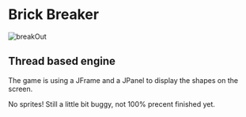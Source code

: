 # Brick Breaker
![breakOut](https://user-images.githubusercontent.com/72876989/97593133-0cb33b80-1a0a-11eb-9879-261091bab5fc.png)

## Thread based engine

The game is using a JFrame and a JPanel to display the shapes on the screen.

No sprites!
Still a little bit buggy, not 100% precent finished yet.
